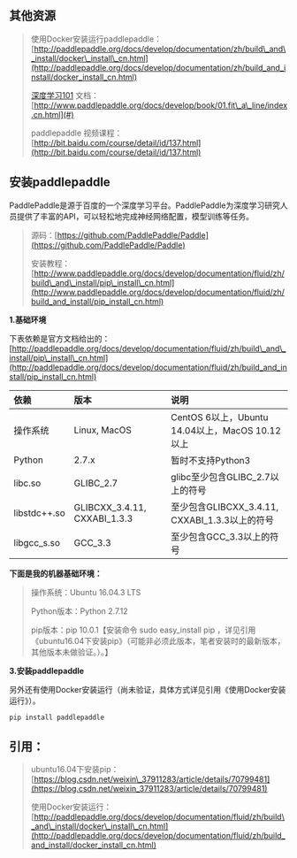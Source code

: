 ## 其他资源

> 使用Docker安装运行paddlepaddle：[http://paddlepaddle.org/docs/develop/documentation/zh/build\_and\_install/docker\_install\_cn.html](http://paddlepaddle.org/docs/develop/documentation/zh/build_and_install/docker_install_cn.html)
>
> [深度学习101](#) 文档：[http://www.paddlepaddle.org/docs/develop/book/01.fit\_a\_line/index.cn.html](#)
>
> paddlepaddle 视频课程：[http://bit.baidu.com/course/detail/id/137.html](http://bit.baidu.com/course/detail/id/137.html)

## 安装paddlepaddle

PaddlePaddle是源于百度的一个深度学习平台。PaddlePaddle为深度学习研究人员提供了丰富的API，可以轻松地完成神经网络配置，模型训练等任务。

> 源码：[https://github.com/PaddlePaddle/Paddle](https://github.com/PaddlePaddle/Paddle)
>
> 安装教程：[http://www.paddlepaddle.org/docs/develop/documentation/fluid/zh/build\_and\_install/pip\_install\_cn.html](http://www.paddlepaddle.org/docs/develop/documentation/fluid/zh/build_and_install/pip_install_cn.html)

**1.基础环境**

下表依赖是官方文档给出的：[http://paddlepaddle.org/docs/develop/documentation/fluid/zh/build\_and\_install/pip\_install\_cn.html](http://paddlepaddle.org/docs/develop/documentation/fluid/zh/build_and_install/pip_install_cn.html)

| 依赖 | 版本 | 说明 |
| :--- | :--- | :--- |
| 操作系统 | Linux, MacOS | CentOS 6以上，Ubuntu 14.04以上，MacOS 10.12以上 |
| Python | 2.7.x | 暂时不支持Python3 |
| libc.so | GLIBC\_2.7 | glibc至少包含GLIBC\_2.7以上的符号 |
| libstdc++.so | GLIBCXX\_3.4.11, CXXABI\_1.3.3 | 至少包含GLIBCXX\_3.4.11, CXXABI\_1.3.3以上的符号 |
| libgcc\_s.so | GCC\_3.3 | 至少包含GCC\_3.3以上的符号 |

**下面是我的机器基础环境：**

> 操作系统：Ubuntu 16.04.3 LTS
>
> Python版本：Python 2.7.12
>
> pip版本：pip 10.0.1【安装命令 sudo easy\_install pip ，详见引用《ubuntu16.04下安装pip》（可能非必须此版本，笔者安装时的最新版本，其他版本未做验证。）。】

**3.安装paddlepaddle**

另外还有使用Docker安装运行（尚未验证，具体方式详见引用《使用Docker安装运行》）。

```
pip install paddlepaddle
```

## 引用：

> ubuntu16.04下安装pip：[https://blog.csdn.net/weixin\_37911283/article/details/70799481](https://blog.csdn.net/weixin_37911283/article/details/70799481)
>
> 使用Docker安装运行：[http://paddlepaddle.org/docs/develop/documentation/fluid/zh/build\_and\_install/docker\_install\_cn.html](http://paddlepaddle.org/docs/develop/documentation/fluid/zh/build_and_install/docker_install_cn.html)

## 



